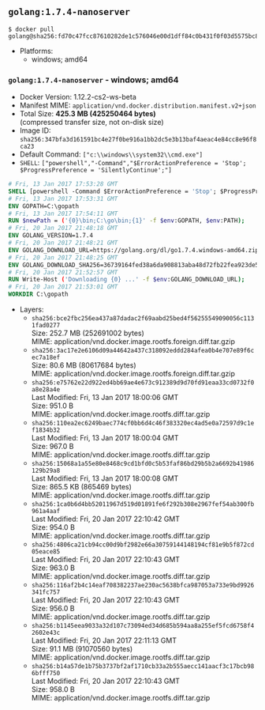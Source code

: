 ## `golang:1.7.4-nanoserver`

```console
$ docker pull golang@sha256:fd70c47fcc87610282de1c576046e00d1dff84c0b431f0f03d5575bc815d39b3
```

-	Platforms:
	-	windows; amd64

### `golang:1.7.4-nanoserver` - windows; amd64

-	Docker Version: 1.12.2-cs2-ws-beta
-	Manifest MIME: `application/vnd.docker.distribution.manifest.v2+json`
-	Total Size: **425.3 MB (425250464 bytes)**  
	(compressed transfer size, not on-disk size)
-	Image ID: `sha256:347bfa3d161591bc4e27f0be916a1bb2dc5e3b13baf4aeac4e84cc8e96f8ca23`
-	Default Command: `["c:\\windows\\system32\\cmd.exe"]`
-	`SHELL`: `["powershell","-Command","$ErrorActionPreference = 'Stop'; $ProgressPreference = 'SilentlyContinue';"]`

```dockerfile
# Fri, 13 Jan 2017 17:53:28 GMT
SHELL [powershell -Command $ErrorActionPreference = 'Stop'; $ProgressPreference = 'SilentlyContinue';]
# Fri, 13 Jan 2017 17:53:31 GMT
ENV GOPATH=C:\gopath
# Fri, 13 Jan 2017 17:54:11 GMT
RUN $newPath = ('{0}\bin;C:\go\bin;{1}' -f $env:GOPATH, $env:PATH); 	Write-Host ('Updating PATH: {0}' -f $newPath); 	setx /M PATH $newPath;
# Fri, 20 Jan 2017 21:48:18 GMT
ENV GOLANG_VERSION=1.7.4
# Fri, 20 Jan 2017 21:48:21 GMT
ENV GOLANG_DOWNLOAD_URL=https://golang.org/dl/go1.7.4.windows-amd64.zip
# Fri, 20 Jan 2017 21:48:25 GMT
ENV GOLANG_DOWNLOAD_SHA256=36739164fed38a6da908813aba48d72fb22fea923de5611a85a81135b7cfceb9
# Fri, 20 Jan 2017 21:52:57 GMT
RUN Write-Host ('Downloading {0} ...' -f $env:GOLANG_DOWNLOAD_URL); 	Invoke-WebRequest -Uri $env:GOLANG_DOWNLOAD_URL -OutFile 'go.zip'; 		Write-Host ('Verifying sha256 ({0}) ...' -f $env:GOLANG_DOWNLOAD_SHA256); 	if ((Get-FileHash go.zip -Algorithm sha256).Hash -ne $env:GOLANG_DOWNLOAD_SHA256) { 		Write-Host 'FAILED!'; 		exit 1; 	}; 		Write-Host 'Expanding ...'; 	Expand-Archive go.zip -DestinationPath C:\; 		Write-Host 'Verifying install ("go version") ...'; 	go version; 		Write-Host 'Removing ...'; 	Remove-Item go.zip -Force; 		Write-Host 'Complete.';
# Fri, 20 Jan 2017 21:53:01 GMT
WORKDIR C:\gopath
```

-	Layers:
	-	`sha256:bce2fbc256ea437a87dadac2f69aabd25bed4f56255549090056c1131fad0277`  
		Size: 252.7 MB (252691002 bytes)  
		MIME: application/vnd.docker.image.rootfs.foreign.diff.tar.gzip
	-	`sha256:3ac17e2e6106d09a44642a437c318092eddd284afea0b4e707e89f6cec7a18ef`  
		Size: 80.6 MB (80617684 bytes)  
		MIME: application/vnd.docker.image.rootfs.foreign.diff.tar.gzip
	-	`sha256:e75762e22d922ed4bb69ae4e673c912389d9d70fd91eaa33cd0732f0a8e28a4e`  
		Last Modified: Fri, 13 Jan 2017 18:00:06 GMT  
		Size: 951.0 B  
		MIME: application/vnd.docker.image.rootfs.diff.tar.gzip
	-	`sha256:110ea2ec6249baec774cf0bb6d4c46f383320ec4ad5e0a72597d9c1ef1834b32`  
		Last Modified: Fri, 13 Jan 2017 18:00:04 GMT  
		Size: 967.0 B  
		MIME: application/vnd.docker.image.rootfs.diff.tar.gzip
	-	`sha256:15068a1a55e80e8468c9cd1bfd0c5b53faf86bd29b5b2a6692b41986129b29a8`  
		Last Modified: Fri, 13 Jan 2017 18:00:08 GMT  
		Size: 865.5 KB (865469 bytes)  
		MIME: application/vnd.docker.image.rootfs.diff.tar.gzip
	-	`sha256:1ca0b6d4bb52011967d519d01891fe6f292b308e2967fef54ab300fb961a4aaf`  
		Last Modified: Fri, 20 Jan 2017 22:10:42 GMT  
		Size: 954.0 B  
		MIME: application/vnd.docker.image.rootfs.diff.tar.gzip
	-	`sha256:4806ca21cb94cc00d9bf2982e66a30759144148194cf81e9b5f872cd05eace85`  
		Last Modified: Fri, 20 Jan 2017 22:10:43 GMT  
		Size: 963.0 B  
		MIME: application/vnd.docker.image.rootfs.diff.tar.gzip
	-	`sha256:116af2b4c14eaf708382237ae230ac5638bfca987053a733e9bd9926341fc757`  
		Last Modified: Fri, 20 Jan 2017 22:10:43 GMT  
		Size: 956.0 B  
		MIME: application/vnd.docker.image.rootfs.diff.tar.gzip
	-	`sha256:b1145eea9033a32d107c73094ed34d685b594aa8a255ef5fcd6758f42602e43c`  
		Last Modified: Fri, 20 Jan 2017 22:11:13 GMT  
		Size: 91.1 MB (91070560 bytes)  
		MIME: application/vnd.docker.image.rootfs.diff.tar.gzip
	-	`sha256:b14a57de1b75b3737bf2af1710cb33a2b555aecc141aacf3c17bcb986bfff750`  
		Last Modified: Fri, 20 Jan 2017 22:10:43 GMT  
		Size: 958.0 B  
		MIME: application/vnd.docker.image.rootfs.diff.tar.gzip
